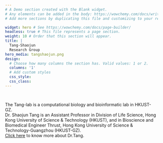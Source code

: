 ```yaml
---
# A Demo section created with the Blank widget.
# Any elements can be added in the body: https://wowchemy.com/docs/writing-markdown-latex/
# Add more sections by duplicating this file and customizing to your requirements.

widget: hero # See https://wowchemy.com/docs/page-builder/
headless: true # This file represents a page section.
weight: 10 # Order that this section will appear.
title: |
  Tang-Shaojun  
  Research Group
hero_media: tangshaojun.png
design:
  # Choose how many columns the section has. Valid values: 1 or 2.
  columns: '1'
  # Add custom styles
  css_style:
  css_class:
---
```


<br>

The Tang-lab is a computational biology and bioinformatic lab in HKUST-GZ.
<br>
Dr. Shaojun Tang is an Assistant Professor in Division of Life Science, Hong Kong University of Science & Technology (HKUST), and in Bioscience and Biomedical Engineer Thrust, Hong Kong University of Science & Technology-Guangzhou (HKUST-GZ).
<br>
[Click here](../post/20-12-02-icml-best-paper/) to know more about Dr.Tang.
